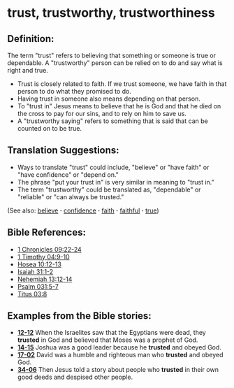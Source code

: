 # trust, trustworthy, trustworthiness #

## Definition: ##

The term "trust" refers to believing that something or someone is true or dependable. A "trustworthy" person can be relied on to do and say what is right and true.

* Trust is closely related to faith. If we trust someone, we have faith in that person to do what they promised to do.
* Having trust in someone also means depending on that person.
* To "trust in" Jesus means to believe that he is God and that he died on the cross to pay for our sins, and to rely on him to save us.
* A "trustworthy saying" refers to something that is said that can be counted on to be true.

## Translation Suggestions: ##

* Ways to translate "trust" could include, "believe" or "have faith" or "have confidence" or "depend on."
* The phrase "put your trust in" is very similar in meaning to "trust in."
* The term "trustworthy" could be translated as, "dependable" or "reliable" or "can always be trusted."

(See also: [believe](../kt/believe.md) **·** [confidence](../kt/confidence.md) **·** [faith](../kt/faith.md) **·** [faithful](../kt/faithful.md) **·** [true](../kt/true.md))

## Bible References: ##

* [1 Chronicles 09:22-24](https://door43.org/en/bible/notes/1ch/09/22)
* [1 Timothy 04:9-10](https://door43.org/en/bible/notes/1ti/04/09)
* [Hosea 10:12-13](https://door43.org/en/bible/notes/hos/10/12)
* [Isaiah 31:1-2](https://door43.org/en/bible/notes/isa/31/01)
* [Nehemiah 13:12-14](https://door43.org/en/bible/notes/neh/13/12)
* [Psalm 031:5-7](https://door43.org/en/bible/notes/psa/031/005)
* [Titus 03:8](https://door43.org/en/bible/notes/tit/03/08)

## Examples from the Bible stories: ##

* __[12-12](https://door43.org/en/obs/notes/frames/12-12)__ When the Israelites saw that the Egyptians were dead, they __trusted__  in God and believed that Moses was a prophet of God.
* __[14-15](https://door43.org/en/obs/notes/frames/14-15)__ Joshua was a good leader because he __trusted__  and obeyed God.
* __[17-02](https://door43.org/en/obs/notes/frames/17-02)__ David was a humble and righteous man who __trusted__  and obeyed God.
* __[34-06](https://door43.org/en/obs/notes/frames/34-06)__ Then Jesus told a story about people who __trusted__  in their own good deeds and despised other people.


